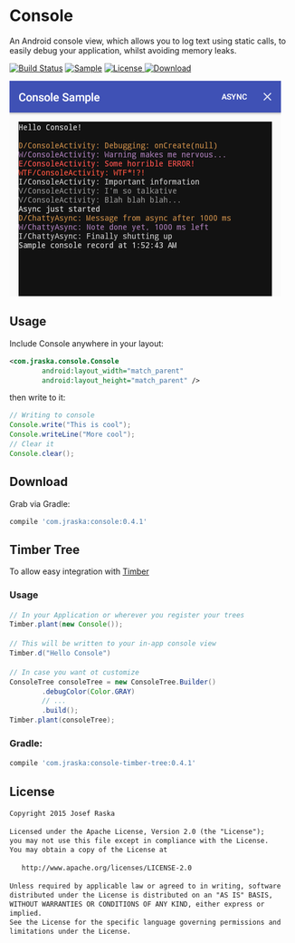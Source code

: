 # Console
An Android console view, which allows you to log text using static calls, to easily debug your application, whilst avoiding memory leaks.

[![Build Status](https://travis-ci.org/jraska/Console.svg)](https://travis-ci.org/jraska/Console)
[![Sample](https://img.shields.io/badge/Download-Sample-blue.svg)](https://drive.google.com/file/d/0B0T1YjC17C-rTDBWNDBaSWVhcjg/view?usp=sharing)
[![License](https://img.shields.io/badge/license-Apache%202.0-green.svg) ](https://github.com/jraska/Console/blob/master/LICENSE)
[![Download](https://api.bintray.com/packages/jraska/maven/com.jraska%3Aconsole/images/download.svg) ](https://bintray.com/jraska/maven/com.jraska%3Aconsole/_latestVersion)

![](images/sample_screen.png)

## Usage

Include Console anywhere in your layout:

```xml
<com.jraska.console.Console
        android:layout_width="match_parent"
        android:layout_height="match_parent" />
```

then write to it:

```java
// Writing to console
Console.write("This is cool");
Console.writeLine("More cool");
// Clear it
Console.clear();
```

## Download

Grab via Gradle: 
```groovy
compile 'com.jraska:console:0.4.1'
```

## Timber Tree
To allow easy integration with [Timber]

### Usage
```java
// In your Application or wherever you register your trees
Timber.plant(new Console());

// This will be written to your in-app console view
Timber.d("Hello Console")

// In case you want ot customize
ConsoleTree consoleTree = new ConsoleTree.Builder()
        .debugColor(Color.GRAY)
        // ...
        .build();
Timber.plant(consoleTree);
```

### Gradle: 
```groovy
compile 'com.jraska:console-timber-tree:0.4.1'
```

## License

    Copyright 2015 Josef Raska

    Licensed under the Apache License, Version 2.0 (the "License");
    you may not use this file except in compliance with the License.
    You may obtain a copy of the License at

       http://www.apache.org/licenses/LICENSE-2.0

    Unless required by applicable law or agreed to in writing, software
    distributed under the License is distributed on an "AS IS" BASIS,
    WITHOUT WARRANTIES OR CONDITIONS OF ANY KIND, either express or implied.
    See the License for the specific language governing permissions and
    limitations under the License.

[Timber]: https://github.com/JakeWharton/timber
